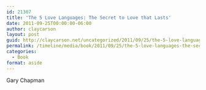 ```yaml
---
id: 21307
title: 'The 5 Love Languages: The Secret to Love that Lasts'
date: 2011-09-25T00:00:00-06:00
author: claycarson
layout: post
guid: http://claycarson.net/uncategorized/2011/09/25/the-5-love-languages-the-secret-to-love-that-lasts/
permalink: /timeline/media/book/2011/09/25/the-5-love-languages-the-secret-to-love-that-lasts/
categories:
  - Book
format: aside
---
```

<div class="media-details"></div>

<div class="media-creator">Gary Chapman</div>

<div class="media-rating"></div>